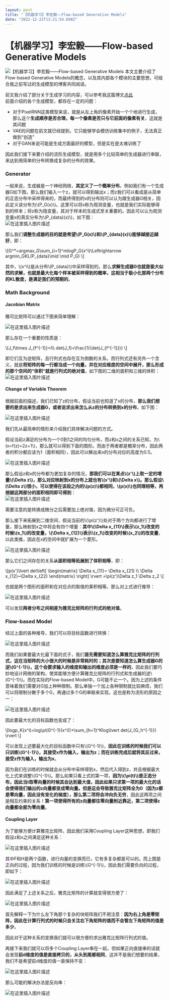 ```yaml
---
layout: post
title: "【机器学习】李宏毅——Flow-based Generative Models"
date: "2022-12-22T13:21:54.698Z"
---
```

【机器学习】李宏毅——Flow-based Generative Models
=======================================

![【机器学习】李宏毅——Flow-based Generative Models](https://img2023.cnblogs.com/blog/2966067/202212/2966067-20221222125958706-943251396.png) 本文主要介绍了Flow-based Generative Models的概念，以及其内部各个模块的主要思想，可结合我之前写过的生成模型的博客共同阅读。

前文我介绍了部分关于生成学习的内容，可以参考我这篇博文[点此](https://www.cnblogs.com/FavoriteStar/p/16990555.html)  
前面介绍的各个生成模型，都存在一定的问题：

*   对于PixelRNN这类模型来说，就是从左上角的像素开始一个个地进行生成，那么这个**生成顺序是否合理，每一个像素是否只与它前面的像素有关**，这就是其问题
*   VAE的问题在前文就已经提到，它只能够学会模仿训练集中的例子，无法真正做到“创造”
*   对于GAN来说可能是生成方面最好的模型，但是实在是太难训练了

因此我们接下来要介绍的流形生成模型，就是用多个比较简单的生成器进行串联，来达到用简单的分布转换成复杂的分布的效果。

### Generator

一般来说，生成器是一个神经网络，**其定义了一个概率分布**。例如我们有一个生成器G如下图，那么我们输入一个z，就可以得到输出x；而z我们可以看成是从简单的正态分布中采样得来的，而最终得到的x的分布则可以认为跟生成器G相关，因此定义该分布为\\(P\_G(x)\\)。这里可以将x称为观测变量，也就是我们实际能够得到的样本；将z称为隐变量，其对于样本的生成式至关重要的。因此可以认为观测变量x的真实分布为\\(P\_{data}(x)\\)，如下图：  
![在这里插入图片描述](https://img-blog.csdnimg.cn/c74d8a44da754defaf8f04e028cd2668.png#pic_center)

那么我们**调整生成器的目的就是希望\\(P\_G(x)\\)和\\(P\_{data}(x)\\)能够越接近越好**，即：

\\\[G^\*=argmax\_G\\sum\_{i=1}^mlogP\_G(x^i)\\Leftrightarrow argmin\_GKL(P\_{data}\\mid \\mid P\_G) \\\]

其中，\\(x^i\\)是从分布\\(P\_{data}\\)中采样得到的。那么**求解生成器G也就是极大似然的求解，也就是最大化每个样本被采样得到的概率，这相当于极小化那两个分布的KL散度，是满足我们的预期的**。

### Math Background

#### Jacobian Matrix

雅可比矩阵可以通过下图来简单理解：

![在这里插入图片描述](https://img-blog.csdnimg.cn/c5d59dc185d2476980930b92c494c52d.png#pic_center)

那么存在一个重要的性质是：

\\\[J\_f\\times J\_{f^{-1}}=I\\\\ det(J\_f)=\\frac{1}{det(J\_{f^{-1}})} \\\]

即它们互为逆矩阵，且行列式也存在互为倒数的关系。而行列式还有另外一个含义，就是**将矩阵的每一行都当成一个向量，并在对应维度的空间中展开，那么形成的那个空间的“体积“就是行列式的绝对值**，如下图的二维的面积和三维的体积：  
![在这里插入图片描述](https://img-blog.csdnimg.cn/7cfed8eb18cb49339e3656897ebff940.png#pic_center)

#### Change of Variable Theorem

根据前面的描述，我们已知了z的分布，假设当前也知道了x的分布，**那么我们想要的是求出来生成器G，或者说求出来怎么从z的分布转换到x的分布**，如下图：

![在这里插入图片描述](https://img-blog.csdnimg.cn/a3a2211407194e2ea96048cf622fecc4.png#pic_center)

我们先从最简单的情形来介绍我们具体解决问题的方式。

假设当前z满足的分布为一个0到1之间的均匀分布，而z和x之间的关系已知，为\\(x=f(z)=2z+1\\)，那么就可以得到下面的图形。而由于两者都是概率分布，因此两者的积分都应该为1（面积相同），因此可以解出来x的分布对应的高度为0.5。

![在这里插入图片描述](https://img-blog.csdnimg.cn/2bbc8ce81eea4cf98bbf22c47a03b4ce.png#pic_center)

那么假设z和x的分布都为更加复杂的情况，**那我们可以在某点\\(z'\\)上取一定的增量\\(\\Delta z\\)，那么对应映射到x的分布上就也有\\(x'\\)和\\(\\Delta x\\)。那么假设\\(\\Delta z\\)很小，可以使得在该段之内的\\(p(z)\\)都相同，\\(p(x)\\)也同理相等，再根据这两部分的面积相同即可得到**：  
![在这里插入图片描述](https://img-blog.csdnimg.cn/05c7393a34424ca6b0a97da206ac7a07.png#pic_center)

需要注意的是转换成微分之后需要加上绝对值，因为微分可正可负。

那么接下来拓展到二维空间，假设当前的\\(\\pi(z')\\)处对于两个方向都进行了增量，那么映射到x之中将会有四个增量：**其中\\(\\Delta x\_{11}\\)表示\\(z\_1\\)改变的时候\\(x\_1\\)的改变量，\\(\\Delta x\_{12}\\)表示\\(z\_1\\)改变的时候\\(x\_2\\)的改变量**，以此类推，因此在x的空间中就扩展为一个菱形。

![在这里插入图片描述](https://img-blog.csdnimg.cn/4b1716d326524d94bc3c1abd02edcdef.png#pic_center)

那么它们之间存在的关系**从面积相等拓展到了体积相等**，即：

\\\[p(x')\\lvert det\\left\[ \\begin{matrix} \\Delta x\_{11}~ \\Delta x\_{21} \\\\ \\Delta x\_{12}~\\Delta x\_{22} \\end{matrix} \\right\] \\rvert =\\pi(z')\\Delta z\_1 \\Delta z\_2 \\\]

也就是两个图形的面积和在对应点的取值的乘积相等。那么对上式进行推导：

![在这里插入图片描述](https://img-blog.csdnimg.cn/772039926be542718dcc747854b799db.png#pic_center)

可以发现**两者分布之间相差为雅克比矩阵的行列式的绝对值**。

### Flow-based Model

经过上面的各种推导，我们可以将目标函数进行转换：

![在这里插入图片描述](https://img-blog.csdnimg.cn/33c0646bda174069948e0f2a45323355.png#pic_center)

而我们如果要最大化最下面的式子，我们**首先需要知道怎么算雅克比矩阵的行列式，这在当矩阵的大小很大的时候是非常耗时的；其次是要知道怎么算生成器G的逆\\(G^{-1}\\)，这个会要求输入的维度和输出的维度必须是一样的**，因此我们要巧妙地设计网络的架构，使其能够方便计算雅克比矩阵的行列式和生成器的逆\\(G^{-1}\\)。而在实际的Flow-based Model中，G可能不止一个。因为上述的条件意味着我们需要对G加上种种限制。那么单独一个加上各种限制就比较麻烦，我们可以将限制分散于多个G，再通过多个G的串联来实现，这也是称为流形的原因之一：

![在这里插入图片描述](https://img-blog.csdnimg.cn/b921a547226245989a45e259ce7cc27d.png#pic_center)

因此要最大化的目标函数也变成了：

\\\[logp\_K(x^i)=log\\pi(G^{-1}(x^i))+\\sum\_{h=1}^Klog\\lvert det(J\_{G\_h^{-1}}) \\rvert \\\]

可以发现上述要最大化的目标函数中只有\\(G^{-1}\\)，**因此在训练的时候我们可以只训练\\(G^{-1}\\)，其接受x作为输入，输出为z；而在训练完成后就将其反过来，接受z作为输入，输出为x**。

因为我们在训练的时候就会从分布中采样得到x，然后代入得到z，并且根据最大化上式来调整\\(G^{-1}\\)。那么如果只看上式的第一项，**因为\\(\\pi(t)\\)是正态分布，因此当t取零向量的时候其会达到最大值，因此如果只求第一项的最大化的话会使得我们输出的z向量都变成零向量。但是这会导致雅克比矩阵全为0（因为z都是零向量，因此没有变化的梯度），那么第二项将会冲向负无穷**，因此这两项之间是相互约束的关系！**第一项使得所有的z向量都往零向量附近靠近，第二项使得z向量都全部为零向量**。

#### Coupling Layer

为了能够方便计算雅克比矩阵，因此我们采用Coupling Layer这种思想，即我们假设z和x之间满足这种关系：

![在这里插入图片描述](https://img-blog.csdnimg.cn/e6fa7e2ae52a4c8582bd220f7a53ee07.png#pic_center)

其中F和H是两个函数，进行向量的变换而已，它有多复杂都是可以的。而上图是正向的过程，因为我们训练的时候是训练\\(G^{-1}\\)，因此我们需要负向的过程，即如下：

![在这里插入图片描述](https://img-blog.csdnimg.cn/463e3be1deb04591b625df4ba02026c9.png#pic_center)

因此满足了上述关系之后，雅克比矩阵的计算就变得很方便了：

![在这里插入图片描述](https://img-blog.csdnimg.cn/5245d592a7784b96a07f9daec6360707.png#pic_center)

首先解释一下为什么左下角那个复杂的块矩阵我们不用注意：**因为右上角是零矩阵，因此在计算行列式的时候只会关注右下角矩阵的值而不会管左下角矩阵的值是多少**。

因此对于这种关系的变换我们就可以很方便的求出雅克比矩阵行列式的值。

再接下来我们就可以将多个Coupling Layer串在一起，但如果正向直接串的话就会发现**前d维度的值是直接拷贝的，从头到尾都相同**，这并不是我们想要的结果，我们不是希望前d维度的值一直保持不变：

![在这里插入图片描述](https://img-blog.csdnimg.cn/d1b535ccc5824bc3b6cecdb90fb1cac4.png#pic_center)

那么可能的解决办法是反向串：

![在这里插入图片描述](https://img-blog.csdnimg.cn/e93110f62ae648329a6e420811421cbb.png#pic_center)
